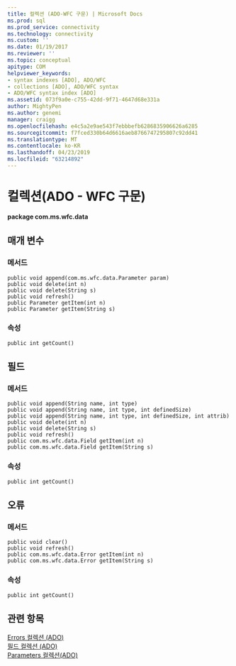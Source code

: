 ```yaml
---
title: 컬렉션 (ADO-WFC 구문) | Microsoft Docs
ms.prod: sql
ms.prod_service: connectivity
ms.technology: connectivity
ms.custom: ''
ms.date: 01/19/2017
ms.reviewer: ''
ms.topic: conceptual
apitype: COM
helpviewer_keywords:
- syntax indexes [ADO], ADO/WFC
- collections [ADO], ADO/WFC syntax
- ADO/WFC syntax index [ADO]
ms.assetid: 073f9a0e-c755-42dd-9f71-4647d68e331a
author: MightyPen
ms.author: genemi
manager: craigg
ms.openlocfilehash: e4c5a2e9ae543f7ebbbefb6286835906626a6285
ms.sourcegitcommit: f7fced330b64d6616aeb8766747295807c92dd41
ms.translationtype: MT
ms.contentlocale: ko-KR
ms.lasthandoff: 04/23/2019
ms.locfileid: "63214892"
---
```

# <a name="collections-ado---wfc-syntax"></a>컬렉션(ADO - WFC 구문)
**package com.ms.wfc.data**  
  
## <a name="parameters"></a>매개 변수  
  
### <a name="methods"></a>메서드  
  
```  
public void append(com.ms.wfc.data.Parameter param)  
public void delete(int n)  
public void delete(String s)  
public void refresh()  
public Parameter getItem(int n)  
public Parameter getItem(String s)  
```  
  
### <a name="properties"></a>속성  
  
```  
public int getCount()  
```  
  
## <a name="fields"></a>필드  
  
### <a name="methods"></a>메서드  
  
```  
public void append(String name, int type)  
public void append(String name, int type, int definedSize)  
public void append(String name, int type, int definedSize, int attrib)  
public void delete(int n)  
public void delete(String s)  
public void refresh()  
public com.ms.wfc.data.Field getItem(int n)  
public com.ms.wfc.data.Field getItem(String s)  
```  
  
### <a name="properties"></a>속성  
  
```  
public int getCount()  
```  
  
## <a name="errors"></a>오류  
  
### <a name="methods"></a>메서드  
  
```  
public void clear()  
public void refresh()  
public com.ms.wfc.data.Error getItem(int n)  
public com.ms.wfc.data.Error getItem(String s)  
```  
  
### <a name="properties"></a>속성  
  
```  
public int getCount()  
```  
  
## <a name="see-also"></a>관련 항목  
 [Errors 컬렉션 (ADO)](../../../ado/reference/ado-api/errors-collection-ado.md)   
 [필드 컬렉션 (ADO)](../../../ado/reference/ado-api/fields-collection-ado.md)   
 [Parameters 컬렉션(ADO)](../../../ado/reference/ado-api/parameters-collection-ado.md)
